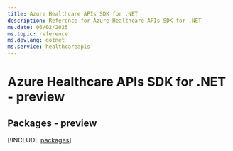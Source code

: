 ```yaml
---
title: Azure Healthcare APIs SDK for .NET
description: Reference for Azure Healthcare APIs SDK for .NET
ms.date: 06/02/2025
ms.topic: reference
ms.devlang: dotnet
ms.service: healthcareapis
---
```

# Azure Healthcare APIs SDK for .NET - preview
## Packages - preview
[!INCLUDE [packages](healthcare-apis-index.md)]